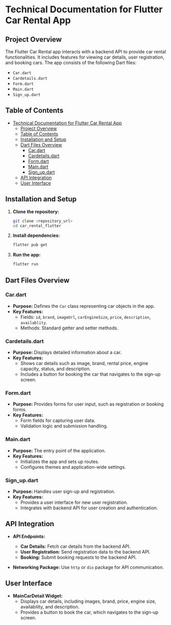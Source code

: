 

# Technical Documentation for Flutter Car Rental App

## Project Overview
The Flutter Car Rental app interacts with a backend API to provide car rental functionalities. It includes features for viewing car details, user registration, and booking cars. The app consists of the following Dart files:

- `Car.dart`
- `Cardetails.dart`
- `Form.dart`
- `Main.dart`
- `Sign_up.dart`

## Table of Contents
- [Technical Documentation for Flutter Car Rental App](#technical-documentation-for-flutter-car-rental-app)
  - [Project Overview](#project-overview)
  - [Table of Contents](#table-of-contents)
  - [Installation and Setup](#installation-and-setup)
  - [Dart Files Overview](#dart-files-overview)
    - [Car.dart](#cardart)
    - [Cardetails.dart](#cardetailsdart)
    - [Form.dart](#formdart)
    - [Main.dart](#maindart)
    - [Sign\_up.dart](#sign_updart)
  - [API Integration](#api-integration)
  - [User Interface](#user-interface)

## Installation and Setup

1. **Clone the repository:**

   ```bash
   git clone <repository_url>
   cd car_rental_flutter
   ```

2. **Install dependencies:**

   ```bash
   flutter pub get
   ```

3. **Run the app:**

   ```bash
   flutter run
   ```

## Dart Files Overview

### Car.dart

- **Purpose:** Defines the `Car` class representing car objects in the app.
- **Key Features:**
  - Fields: `id`, `brand`, `imageUrl`, `carEngineSize`, `price`, `description`, `availablity`.
  - Methods: Standard getter and setter methods.

### Cardetails.dart

- **Purpose:** Displays detailed information about a car.
- **Key Features:**
  - Shows car details such as image, brand, rental price, engine capacity, status, and description.
  - Includes a button for booking the car that navigates to the sign-up screen.

### Form.dart

- **Purpose:** Provides forms for user input, such as registration or booking forms.
- **Key Features:**
  - Form fields for capturing user data.
  - Validation logic and submission handling.

### Main.dart

- **Purpose:** The entry point of the application.
- **Key Features:**
  - Initializes the app and sets up routes.
  - Configures themes and application-wide settings.

### Sign_up.dart

- **Purpose:** Handles user sign-up and registration.
- **Key Features:**
  - Provides a user interface for new user registration.
  - Integrates with backend API for user creation and authentication.

## API Integration

- **API Endpoints:**
  - **Car Details:** Fetch car details from the backend API.
  - **User Registration:** Send registration data to the backend API.
  - **Booking:** Submit booking requests to the backend API.

- **Networking Package:** Use `http` or `dio` package for API communication.

## User Interface

- **MainCarDetail Widget:**
  - Displays car details, including images, brand, price, engine size, availability, and description.
  - Provides a button to book the car, which navigates to the sign-up screen.




